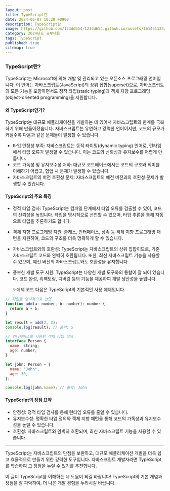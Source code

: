 ```yaml
---
layout: post
title: TypeScript란
date: 2024-06-07 10:29 +0900
description: TypeScript란
image: https://github.com/123dd654/123dd654.github.io/assets/161431124/be6ff23b-f5fd-4450-8a96-bc7d203324b4
category: 2024년도 공부내용
tags: TypeScript
published: true
sitemap: true
---
```


### TypeScript란?

TypeScript는 Microsoft에 의해 개발 및 관리되고 있는 오픈소스 프로그래밍 언어입니다.
이 언어는 자바스크립트(JavaScript)의 상위 집합(superset)으로,
자바스크립트의 모든 기능을 포함하면서도 정적 타입(static typing)과 객체 지향 프로그래밍(object-oriented programming)을 지원합니다.

#### 왜 TypeScript인가?

TypeScript는 대규모 애플리케이션을 개발하는 데 있어서 자바스크립트의 한계를 극복하기 위해 만들어졌습니다.
자바스크립트는 유연하고 강력한 언어이지만, 코드의 규모가 커질수록 다음과 같은 문제들이 발생할 수 있습니다.

- 타입 안정성 부족: 자바스크립트는 동적 타이핑(dynamic typing) 언어로, 런타임에서 타입 오류가 발생할 수 있습니다.
  이는 코드의 신뢰성과 유지보수를 어렵게 만듭니다.
- 코드 가독성 및 유지보수성 저하: 대규모 코드베이스에서는 코드의 구조와 의미를 이해하기 어렵고, 협업 시 문제가 발생할 수 있습니다.
- 자바스크립트의 버전 호환성 문제: 자바스크립트의 예전 버전과의 호환성 문제가 발생할 수 있습니다.

#### TypeScript의 주요 특징

- 정적 타입 검사: TypeScript는 컴파일 단계에서 타입 오류를 검출할 수 있어, 코드의 신뢰성을 높입니다.
  타입을 명시적으로 선언할 수 있으며, 타입 추론을 통해 자동으로 타입을 추론하기도 합니다.
- 객체 지향 프로그래밍 지원: 클래스, 인터페이스, 상속 등 객체 지향 프로그래밍 패턴을 지원하여, 코드의 구조를 더욱 명확하게 할 수 있습니다.
- 자바스크립트와의 호환성: TypeScript는 자바스크립트의 상위 집합이므로, 기존 자바스크립트 코드와 완벽히 호환됩니다. 또한, 최신 자바스크립트 기능을 사용할 수 있으며, 예전 버전의 자바스크립트와도 호환성을 유지합니다.
- 풍부한 개발 도구 지원: TypeScript는 다양한 개발 도구와의 통합이 잘 되어 있습니다. 코드 완성, 리팩토링, 디버깅 등의 기능을 제공하여 개발 생산성을 높입니다.

  ✨예제 코드
  다음은 TypeScript의 기본적인 사용 예제입니다.

```javascript
// 타입을 명시적으로 선언
function add(a: number, b: number): number {
  return a + b;
}

let result = add(2, 3);
console.log(result); // 출력: 5

// 인터페이스를 사용한 객체 타입 정의
interface Person {
  name: string;
  age: number;
}

let john: Person = {
  name: "John",
  age: 30,
};

console.log(john.name); // 출력: John
```

#### TypeScript의 장점 요약

- 안정성: 정적 타입 검사를 통해 런타임 오류를 줄일 수 있습니다.
- 유지보수성: 명확한 타입 정의와 객체 지향 패턴을 통해 코드의 가독성과 유지보수성을 높일 수 있습니다.
- 호환성: 자바스크립트와 완벽히 호환되며, 최신 자바스크립트 기능을 사용할 수 있습니다.

---

TypeScript는 자바스크립트의 단점을 보완하고, 대규모 애플리케이션 개발을 더욱 쉽고 효율적으로 만들기 위한 강력한 도구입니다.
자바스크립트 개발자라면 TypeScript를 학습하여 그 장점을 누릴 수 있기를 추천합니다.

이 글이 TypeScript를 이해하는 데 도움이 되길 바랍니다! TypeScript의 기본 개념과 장점을 잘 파악하여, 더 나은 개발 경험을 누리시길 바랍니다.
